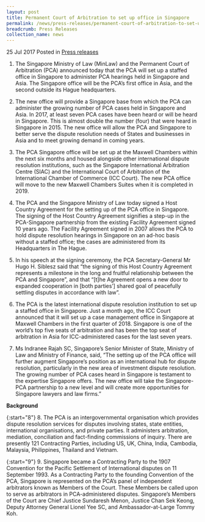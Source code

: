 ```yaml
---
layout: post
title: Permanent Court of Arbitration to set up office in Singapore
permalink: /news/press-releases/permanent-court-of-arbitration-to-set-up-office-in-singapore-
breadcrumb: Press Releases
collection_name: news
---
```


25 Jul 2017 Posted in [Press releases](/news/press-releases)

1. The Singapore Ministry of Law (MinLaw) and the Permanent Court of Arbitration (PCA) announced today that the PCA will set up a staffed office in Singapore to administer PCA hearings held in Singapore and Asia. The Singapore office will be the PCA’s first office in Asia, and the second outside its Hague headquarters.

 

2. The new office will provide a Singapore base from which the PCA can administer the growing number of PCA cases held in Singapore and Asia. In 2017, at least seven PCA cases have been heard or will be heard in Singapore. This is almost double the number (four) that were heard in Singapore in 2015. The new office will allow the PCA and Singapore to better serve the dispute resolution needs of States and businesses in Asia and to meet growing demand in coming years.

 

3. The PCA Singapore office will be set up at the Maxwell Chambers within the next six months and housed alongside other international dispute resolution institutions, such as the Singapore International Arbitration Centre (SIAC) and the International Court of Arbitration of the International Chamber of Commerce (ICC Court). The new PCA office will move to the new Maxwell Chambers Suites when it is completed in 2019.

 

4. The PCA and the Singapore Ministry of Law today signed a Host Country Agreement for the setting up of the PCA office in Singapore. The signing of the Host Country Agreement signifies a step-up in the PCA-Singapore partnership from the existing Facility Agreement signed 10 years ago. The Facility Agreement signed in 2007 allows the PCA to hold dispute resolution hearings in Singapore on an ad-hoc basis without a staffed office; the cases are administered from its Headquarters in The Hague. 

 

5. In his speech at the signing ceremony, the PCA Secretary-General Mr Hugo H. Siblesz said that “the signing of this Host Country Agreement represents a milestone in the long and fruitful relationship between the PCA and Singapore”, and that “[t]he Agreement opens a new door to expanded cooperation in [both parties’] shared goal of peacefully settling disputes in accordance with law”.

 

6. The PCA is the latest international dispute resolution institution to set up a staffed office in Singapore. Just a month ago, the ICC Court announced that it will set up a case management office in Singapore at Maxwell Chambers in the first quarter of 2018. Singapore is one of the world’s top five seats of arbitration and has been the top seat of arbitration in Asia for ICC-administered cases for the last seven years. 

 

7. Ms Indranee Rajah SC, Singapore’s Senior Minister of State, Ministry of Law and Ministry of Finance, said, “The setting up of the PCA office will further augment Singapore’s position as an international hub for dispute resolution, particularly in the new area of investment dispute resolution. The growing number of PCA cases heard in Singapore is testament to the expertise Singapore offers. The new office will take the Singapore-PCA partnership to a new level and will create more opportunities for Singapore lawyers and law firms.”

 

**Background**

 
{:start="8"}
8. The PCA is an intergovernmental organisation which provides dispute resolution services for disputes involving states, state entities, international organisations, and private parties. It administers arbitration, mediation, conciliation and fact-finding commissions of inquiry. There are presently 121 Contracting Parties, including US, UK, China, India, Cambodia, Malaysia, Philippines, Thailand and Vietnam.

 
{:start="9"}
9. Singapore became a Contracting Party to the 1907 Convention for the Pacific Settlement of International disputes on 11 September 1993. As a Contracting Party to the founding Convention of the PCA, Singapore is represented on the PCA’s panel of independent arbitrators known as Members of the Court. These Members be called upon to serve as arbitrators in PCA-administered disputes. Singapore’s Members of the Court are Chief Justice Sundaresh Menon, Justice Chan Sek Keong, Deputy Attorney General Lionel Yee SC, and Ambassador-at-Large Tommy Koh.
